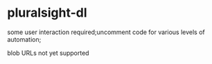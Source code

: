 # pluralsight-dl

some user interaction required;uncomment code for various levels of automation;

blob URLs not yet supported

